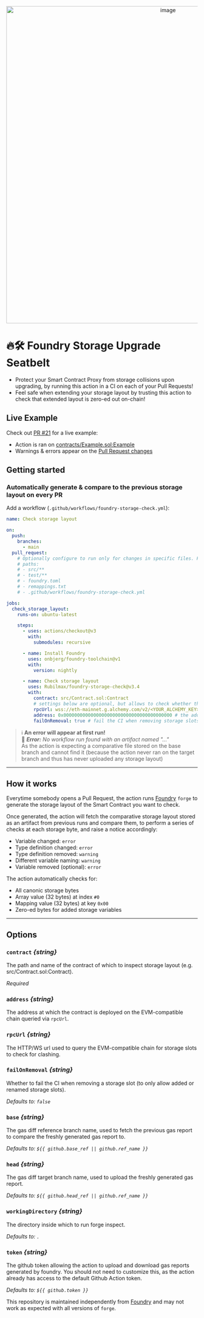 <p align="center">
<img width="836" alt="image" src="https://user-images.githubusercontent.com/3147812/209434273-ff5eb5e6-0b32-4bb0-854b-dda2693e0175.png">
</p>

# 🔥🛠️ Foundry Storage Upgrade Seatbelt

- Protect your Smart Contract Proxy from storage collisions upon upgrading, by running this action in a CI on each of your Pull Requests!
- Feel safe when extending your storage layout by trusting this action to check that extended layout is zero-ed out on-chain!

## Live Example

Check out [PR #21](/pulls/21) for a live example:

- Action is ran on [contracts/Example.sol:Example](./contracts/Example.sol)
- Warnings & errors appear on the [Pull Request changes](https://github.com/Rubilmax/foundry-storage-check/pull/21/files)

## Getting started

### Automatically generate & compare to the previous storage layout on every PR

Add a workflow (`.github/workflows/foundry-storage-check.yml`):

```yaml
name: Check storage layout

on:
  push:
    branches:
      - main
  pull_request:
    # Optionally configure to run only for changes in specific files. For example:
    # paths:
    # - src/**
    # - test/**
    # - foundry.toml
    # - remappings.txt
    # - .github/workflows/foundry-storage-check.yml

jobs:
  check_storage_layout:
    runs-on: ubuntu-latest

    steps:
      - uses: actions/checkout@v3
        with:
          submodules: recursive

      - name: Install Foundry
        uses: onbjerg/foundry-toolchain@v1
        with:
          version: nightly

      - name: Check storage layout
        uses: Rubilmax/foundry-storage-check@v3.4
        with:
          contract: src/Contract.sol:Contract
          # settings below are optional, but allows to check whether the added storage slots are empty on the deployed contract
          rpcUrl: wss://eth-mainnet.g.alchemy.com/v2/<YOUR_ALCHEMY_KEY> # the RPC url to use to query the deployed contract's storage slots
          address: 0x0000000000000000000000000000000000000000 # the address at which the contract check is deployed
          failOnRemoval: true # fail the CI when removing storage slots (default: false)
```

> :information_source: **An error will appear at first run!**<br/>
> 🔴 <em>**Error:** No workflow run found with an artifact named "..."</em><br/>
> As the action is expecting a comparative file stored on the base branch and cannot find it (because the action never ran on the target branch and thus has never uploaded any storage layout)

---

## How it works

Everytime somebody opens a Pull Request, the action runs [Foundry](https://github.com/foundry-rs/foundry) `forge` to generate the storage layout of the Smart Contract you want to check.

Once generated, the action will fetch the comparative storage layout stored as an artifact from previous runs and compare them, to perform a series of checks at each storage byte, and raise a notice accordingly:

- Variable changed: `error`
- Type definition changed: `error`
- Type definition removed: `warning`
- Different variable naming: `warning`
- Variable removed (optional): `error`

The action automatically checks for:

- All canonic storage bytes
- Array value (32 bytes) at index `#0`
- Mapping value (32 bytes) at key `0x00`
- Zero-ed bytes for added storage variables

---

## Options

### `contract` _{string}_

The path and name of the contract of which to inspect storage layout (e.g. src/Contract.sol:Contract).

_Required_

### `address` _{string}_

The address at which the contract is deployed on the EVM-compatible chain queried via `rpcUrl`.

### `rpcUrl` _{string}_

The HTTP/WS url used to query the EVM-compatible chain for storage slots to check for clashing.

### `failOnRemoval` _{string}_

Whether to fail the CI when removing a storage slot (to only allow added or renamed storage slots).

_Defaults to: `false`_

### `base` _{string}_

The gas diff reference branch name, used to fetch the previous gas report to compare the freshly generated gas report to.

_Defaults to: `${{ github.base_ref || github.ref_name }}`_

### `head` _{string}_

The gas diff target branch name, used to upload the freshly generated gas report.

_Defaults to: `${{ github.head_ref || github.ref_name }}`_

### `workingDirectory` _{string}_

The directory inside which to run forge inspect.

_Defaults to: `.`_

### `token` _{string}_

The github token allowing the action to upload and download gas reports generated by foundry. You should not need to customize this, as the action already has access to the default Github Action token.

_Defaults to: `${{ github.token }}`_

This repository is maintained independently from [Foundry](https://github.com/foundry-rs/foundry) and may not work as expected with all versions of `forge`.
